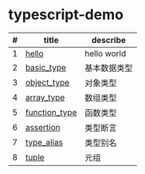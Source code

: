 # typescript-demo

|#|title|describe|
|-|-----|--------|
|1|[hello](./1.hello.ts)|hello world|
|2|[basic_type](./2.basic_type.ts)|基本数据类型|
|3|[object_type](./3/object_type.ts)|对象类型|
|4|[array_type](./4.array_type.ts)|数组类型|
|5|[function_type](./5.function_type.ts)|函数类型|
|6|[assertion](./6.assertion.ts)|类型断言|
|7|[type_alias](./7.type_alias.ts)|类型别名|
|8|[tuple](./8.tuple.ts)|元组|

